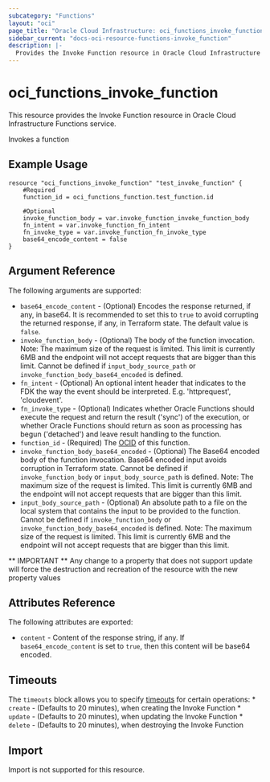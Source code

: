 ```yaml
---
subcategory: "Functions"
layout: "oci"
page_title: "Oracle Cloud Infrastructure: oci_functions_invoke_function"
sidebar_current: "docs-oci-resource-functions-invoke_function"
description: |-
  Provides the Invoke Function resource in Oracle Cloud Infrastructure Functions service
---
```


# oci_functions_invoke_function
This resource provides the Invoke Function resource in Oracle Cloud Infrastructure Functions service.

Invokes a function

## Example Usage

```hcl
resource "oci_functions_invoke_function" "test_invoke_function" {
	#Required
	function_id = oci_functions_function.test_function.id

	#Optional
	invoke_function_body = var.invoke_function_invoke_function_body
	fn_intent = var.invoke_function_fn_intent
	fn_invoke_type = var.invoke_function_fn_invoke_type
	base64_encode_content = false
}
```

## Argument Reference

The following arguments are supported:

* `base64_encode_content` - (Optional) Encodes the response returned, if any, in base64. It is recommended to set this to `true` to avoid corrupting the returned response, if any, in Terraform state. The default value is `false`.
* `invoke_function_body` - (Optional) The body of the function invocation. Note: The maximum size of the request is limited. This limit is currently 6MB and the endpoint will not accept requests that are bigger than this limit. Cannot be defined if `input_body_source_path` or `invoke_function_body_base64_encoded` is defined.
* `fn_intent` - (Optional) An optional intent header that indicates to the FDK the way the event should be interpreted. E.g. 'httprequest', 'cloudevent'. 
* `fn_invoke_type` - (Optional) Indicates whether Oracle Functions should execute the request and return the result ('sync') of the execution,  or whether Oracle Functions should return as soon as processing has begun ('detached') and leave result handling to the function. 
* `function_id` - (Required) The [OCID](https://docs.cloud.oracle.com/iaas/Content/General/Concepts/identifiers.htm) of this function. 
* `invoke_function_body_base64_encoded` - (Optional) The Base64 encoded body of the function invocation. Base64 encoded input avoids corruption in Terraform state. Cannot be defined if `invoke_function_body` or `input_body_source_path` is defined. Note: The maximum size of the request is limited. This limit is currently 6MB and the endpoint will not accept requests that are bigger than this limit. 
* `input_body_source_path` - (Optional) An absolute path to a file on the local system that contains the input to be provided to the function. Cannot be defined if `invoke_function_body` or `invoke_function_body_base64_encoded` is defined. Note: The maximum size of the request is limited. This limit is currently 6MB and the endpoint will not accept requests that are bigger than this limit.

** IMPORTANT **
Any change to a property that does not support update will force the destruction and recreation of the resource with the new property values

## Attributes Reference

The following attributes are exported:

* `content` - Content of the response string, if any. If `base64_encode_content` is set to `true`, then this content will be base64 encoded.

## Timeouts

The `timeouts` block allows you to specify [timeouts](https://registry.terraform.io/providers/hashicorp/oci/latest/docs/guides/changing_timeouts) for certain operations:
	* `create` - (Defaults to 20 minutes), when creating the Invoke Function
	* `update` - (Defaults to 20 minutes), when updating the Invoke Function
	* `delete` - (Defaults to 20 minutes), when destroying the Invoke Function


## Import

Import is not supported for this resource.
